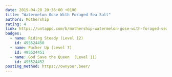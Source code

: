 ```yaml
---
date: 2019-04-28 20:36:00 +0100
title: "Watermelon Gose With Foraged Sea Salt"
authors: Mothership
rating: 4
link: https://untappd.com/b/mothership-watermelon-gose-with-foraged-sea-salt/3168769
badges:
  - name: Riding Steady (Level 12)
    id: 495524450
  - name: Pucker Up (Level 7)
    id: 495524451
  - name: God Save the Queen  (Level 11)
    id: 495524452
posting_method: https://ownyour.beer/
---
```

